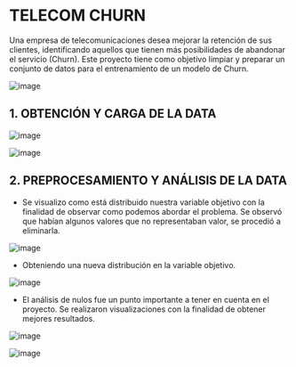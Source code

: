 # TELECOM CHURN

Una empresa de telecomunicaciones desea mejorar la retención de sus clientes, identificando aquellos que tienen más posibilidades de abandonar el servicio (Churn). Este proyecto tiene como objetivo limpiar y preparar un conjunto de datos para el entrenamiento de un modelo de Churn.

![image](https://github.com/user-attachments/assets/2d2488e0-febc-4002-9075-7cdd23a99674)

## 1. OBTENCIÓN Y CARGA DE LA DATA

![image](https://github.com/user-attachments/assets/af7b8f35-b420-4c41-91ff-a180a8375f5c)

![image](https://github.com/user-attachments/assets/2b5cf988-03c2-4eac-a778-01ce5679084e)

## 2. PREPROCESAMIENTO Y ANÁLISIS DE LA DATA
* Se visualizo como está distribuido nuestra variable objetivo con la finalidad de observar como podemos abordar el problema. Se observó que habían algunos valores que no representaban valor, se procedió a eliminarla.

![image](https://github.com/user-attachments/assets/d087b1f3-d35f-4fd7-929f-c6668df4f4ff)

* Obteniendo una nueva distribución en la variable objetivo.
  
![image](https://github.com/user-attachments/assets/9d00d3ef-601e-4879-a7e0-44f72f3ec478)

* El análisis de nulos fue un punto importante a tener en cuenta en el proyecto. Se realizaron visualizaciones con la finalidad de obtener mejores resultados.

![image](https://github.com/user-attachments/assets/0248af3f-7a9d-4f08-b990-00fce052b47a)

![image](https://github.com/user-attachments/assets/b29fbbf7-d713-467f-9457-c04c6871d0a7)







